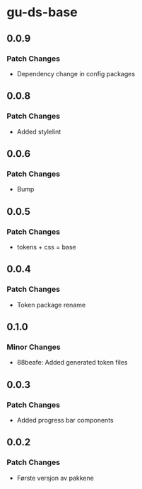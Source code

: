 # gu-ds-base

## 0.0.9

### Patch Changes

- Dependency change in config packages

## 0.0.8

### Patch Changes

- Added stylelint

## 0.0.6

### Patch Changes

- Bump

## 0.0.5

### Patch Changes

- tokens + css = base

## 0.0.4

### Patch Changes

- Token package rename

## 0.1.0

### Minor Changes

- 88beafe: Added generated token files

## 0.0.3

### Patch Changes

- Added progress bar components

## 0.0.2

### Patch Changes

- Første versjon av pakkene
